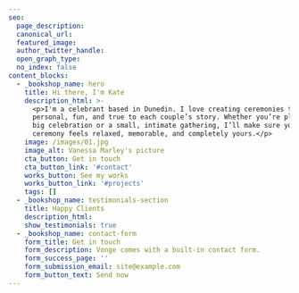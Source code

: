 ```yaml
---
seo:
  page_description:
  canonical_url:
  featured_image:
  author_twitter_handle:
  open_graph_type:
  no_index: false
content_blocks:
  - _bookshop_name: hero
    title: Hi there, I'm Kate
    description_html: >-
      <p>I'm a celebrant based in Dunedin. I love creating ceremonies that feel
      personal, fun, and true to each couple’s story. Whether you’re planning a
      big celebration or a small, intimate gathering, I’ll make sure your
      ceremony feels relaxed, memorable, and completely yours.</p>
    image: /images/01.jpg
    image_alt: Vanessa Marley's picture
    cta_button: Get in touch
    cta_button_link: '#contact'
    works_button: See my works
    works_button_link: '#projects'
    tags: []
  - _bookshop_name: testimonials-section
    title: Happy Clients
    description_html:
    show_testimonials: true
  - _bookshop_name: contact-form
    form_title: Get in touch
    form_description: Vonge comes with a built-in contact form.
    form_success_page: ''
    form_submission_email: site@example.com
    form_button_text: Send now
---
```

